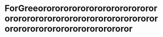 # ForGreeororororororororororororororororororororororororororororororororororororororororororororororor